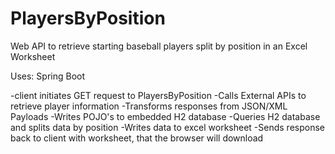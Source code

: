 # PlayersByPosition
Web API to retrieve starting baseball players split by position in an Excel Worksheet

Uses: Spring Boot

-client initiates GET request to PlayersByPosition
-Calls External APIs to retrieve player information
-Transforms responses from JSON/XML Payloads
-Writes POJO's to embedded H2 database
-Queries H2 database and splits data by position
-Writes data to excel worksheet
-Sends response back to client with worksheet, that the browser will download
